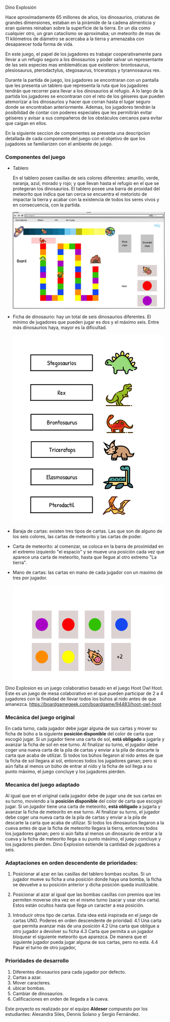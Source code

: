 Dino Explosión

Hace aproximadamente 65 millones de años, los dinosaurios, criaturas de grandes dimensiones, estaban en la pirámide de la cadena alimenticia y eran quienes reinaban sobre la superficie de la tierra. En un día como cualquier otro, un gran cataclismo se aproximaba; un meteorito de mas de 11 kilómetros de diámetro se acercaba a la tierra y amenazaba con desaparecer toda forma de vida.

En este juego, el papel de los jugadores es trabajar cooperativamente para llevar a un refugio seguro a los dinosaurios y poder salvar un representante de las seis especies mas emblemáticas que existieron: brontosaurus, plesiosaurus, pterodactylus, stegosaurus, triceratops y tyrannosaurus rex.

Durante la partida de juego, los jugadores se encontraran con un pantalla que les presenta un tablero que representa la ruta que los jugadores tendrán que recorrer para llevar a los dinosaurios al refugio. A lo largo de la partida los jugadores se encontraran con el reto de los géiseres que pueden atemorizar a los dinosaurios y hacer que corran hasta el lugar seguro donde se encontraban anteriormente. Ademas, los jugadores tendrán la posibilidad de contar con poderes especiales que les permitirán evitar géiseres y avisar a sus compañeros de los obstáculos cercanos para evitar que caigan en ellos.

En la siguiente seccion de componentes se presenta una descripcion detallada de cada componente del juego con el objetivo de que los jugadores se familiarizen con el ambiente de juego.

### Componentes del  juego

 - Tablero

   En el tablero posee casillas de seis colores diferentes: amarillo, verde, naranja, azul, morado y rojo; y que llevan hasta el refugio en el que se protegeran los dinosaurios. El tablero posee una barra de proxidad del meteorito que indica que tan cerca se encuentra el metorioto de impactar la tierra y acabar con la existencia de todos los seres vivos y en consecuencia, con la partida.

     ![pantalla-de-juego](./design/wireframes/boardInGame.svg)

   

 - Ficha de dinosaurio: hay un total de seis dinosaurios diferentes. El mínimo de jugadores que pueden jugar es dos y el máximo seis. Entre más dinosaurios haya, mayor es la dificultad.
   
   

     ![caracteres](./design/wireframes/DinoChoose.svg)
   
   
   
 - Baraja de cartas: existen tres tipos de cartas. Las que son de alguno de los seis colores, las cartas de meteorito y las cartas de poder. 

 - Carta de meteorito: al comenzar, se coloca en la barra de proximidad en el extremo izquierdo "el espacio" y se mueve una posición cada vez que aparece una carta de meteorito, hasta que llegue al otro extremo "La tierra".

 - Mano de cartas: las cartas en mano de cada jugador con un maximo de tres por jugador.
   
   
   
   ![cartas](./design/wireframes/cards.svg)

Dino Explosion es un juego colaborativo basado en el juego Hoot Owl Hoot. Este es un juego de mesa colaborativo en el que pueden participar de 2 a 4 jugadores con la finalidad de llevar todos los búhos al nido antes de que amanezca.
https://boardgamegeek.com/boardgame/94483/hoot-owl-hoot

### Mecánica del juego original

En cada turno, cada jugador debe jugar alguna de sus cartas y mover su ficha de búho a la siguiente **posición disponible** del color de carta que escogió jugar. Si un jugador tiene una carta de sol, **está obligado** a jugarla y avanzar la ficha de sol en ese turno. Al finalizar su turno, el jugador debe coger una nueva carta de la pila de cartas y enviar a la pila de descarte la carta que acaba de utilizar. Si todos los búhos llegaron al nido antes de que la ficha de sol llegara al sol, entonces todos los jugadores ganan; pero si aún falta al menos un búho de entrar al nido y la ficha de sol llega a su punto máximo, el juego concluye y los jugadores pierden.


### Mecanica del juego adaptado

Al igual que en el original cada jugador debe de jugar una de sus cartas en su turno, moviendo a la **posición disponible** del color de carta que escogió jugar. Si un jugador tiene una carta de meteorito, **está obligado** a jugarla y avanzar la ficha de meteorito en ese turno. Al finalizar su turno, el jugador debe coger una nueva carta de la pila de cartas y enviar a la pila de descarte la carta que acaba de utilizar. Si todos los dinosaurios llegaron a la cueva antes de que la ficha de meteorito llegara la tierra, entonces todos los jugadores ganan; pero si aún falta al menos un dinosaurio de entrar a la cueva y la ficha de meteorito llega a su punto máximo, el juego concluye y los jugadores pierden. Dino Explosion extiende la cantidad de jugadores a seis.


### Adaptaciones en orden descendente de prioridades:

  1. Posicionar al azar en las casillas del tablero bombas ocultas. Si un jugador mueve su ficha a una posición donde haya una bomba, la ficha se devuelve a su posición anterior y dicha posición queda inutilizable.

  2. Posicionar al azar al igual que las bombas casillas con premios que les permiten moverse otra vez en el mismo turno (sacar y usar otra carta). Estos están ocultos hasta que llega un caracter a esa posición.

  3. Introducir otros tipo de cartas. Esta idea está inspirada en el juego de cartas UNO.
     Poderes en orden descendente de prioridad:
     4.1 Una carta que permita avanzar más de una posición
     4.2 Una carta que obligue a otro jugador a devolver su ficha
     4.3 Carta que permita a un jugador bloquear el siguiente meteorito que aparezca. De manera que el siguiente jugador pueda jugar alguna de sus cartas, pero no esta.
     4.4 Pasar el turno de otro jugador,

 ### Prioridades de desarrollo

  1. Diferentes dinosaurios para cada jugador por defecto.
  2. Cartas a azar.
  3. Mover caracteres.
  4. ubicar bombas.
  5. Cambiar de dinosaurios.
  6. Calificaciones en orden de llegada a la cueva.

Este proyecto es realizado por el equipo **Aldeser** compuesto por los estudiantes: Alexandra Siles, Dennis Solano y Sergio Fernández.
